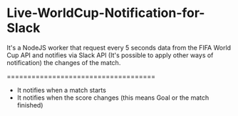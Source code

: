 Live-WorldCup-Notification-for-Slack
====================================

It's a NodeJS worker that request every 5 seconds data from the FIFA World Cup API and notifies via Slack API (It's possible to apply other ways of notification) the changes of the match.

====================================

+ It notifies when a match starts
+ It notifies when the score changes (this means Goal or the match finished)

